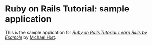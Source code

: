 # Ruby on Rails Tutorial: sample application

This is the sample application for
[*Ruby on Rails Tutorial: Learn Rails by Example*](http://railstutorial.org/)
by [Michael Hart](http://micahelhartl.com/).
